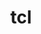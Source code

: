 ---
title: "tcl"
layout: cache
categories: [package, develop-2025-04-27]
meta: {"compilers": ["cce@18.0.0", "gcc@11.4.0", "intel-oneapi-compilers@2025.1.0", "llvm@14.0.0"], "num_specs": 7, "num_specs_by_stack": {"e4s": 2, "e4s-cray-rhel": 1, "e4s-neoverse-v2": 1, "e4s-oneapi": 1, "root": 7, "tutorial": 3}, "oss": ["rhel8", "ubuntu22.04"], "platforms": ["linux"], "stacks": ["e4s", "e4s-cray-rhel", "e4s-neoverse-v2", "e4s-oneapi", "root", "tutorial"], "targets": ["neoverse_v2", "x86_64_v3"], "versions": ["8.6.12"]}
spec_details: [{"compiler": "gcc@11.4.0", "hash": "6zrnb2b46fqze2qtbl4ls4s7g73r6ktr", "os": "ubuntu22.04", "platform": "linux", "size": "-", "stacks": ["e4s", "root"], "target": "x86_64_v3", "variants": ["build_system=autotools"], "versions": ["8.6.12"]}, {"compiler": "llvm@14.0.0", "hash": "7gvese5kqgewsb7i7fyhztlsox6ty7vc", "os": "ubuntu22.04", "platform": "linux", "size": "-", "stacks": ["root", "tutorial"], "target": "x86_64_v3", "variants": ["build_system=autotools"], "versions": ["8.6.12"]}, {"compiler": "gcc@11.4.0", "hash": "ecka3yyfsye2ojc4rc4fueboz5nldd4k", "os": "ubuntu22.04", "platform": "linux", "size": "-", "stacks": ["e4s-neoverse-v2", "root"], "target": "neoverse_v2", "variants": ["build_system=autotools"], "versions": ["8.6.12"]}, {"compiler": "intel-oneapi-compilers@2025.1.0", "hash": "ixd6pngznimfyi27puhxt26fkutqdozx", "os": "ubuntu22.04", "platform": "linux", "size": "-", "stacks": ["e4s-oneapi", "root"], "target": "x86_64_v3", "variants": ["build_system=autotools"], "versions": ["8.6.12"]}, {"compiler": "gcc@11.4.0", "hash": "oqjbiuzsbudhacephqxiscyklyopqpzc", "os": "ubuntu22.04", "platform": "linux", "size": "-", "stacks": ["e4s", "root", "tutorial"], "target": "x86_64_v3", "variants": ["build_system=autotools"], "versions": ["8.6.12"]}, {"compiler": "cce@18.0.0", "hash": "qfh7dmtunhd4256odygiz6zsmvpfg7fq", "os": "rhel8", "platform": "linux", "size": "-", "stacks": ["e4s-cray-rhel", "root"], "target": "x86_64_v3", "variants": ["build_system=autotools"], "versions": ["8.6.12"]}, {"compiler": "gcc@11.4.0", "hash": "sd5te7e26vxzlspk5pv47nfsrl36f7ht", "os": "ubuntu22.04", "platform": "linux", "size": "-", "stacks": ["root", "tutorial"], "target": "x86_64_v3", "variants": ["build_system=autotools"], "versions": ["8.6.12"]}]
---